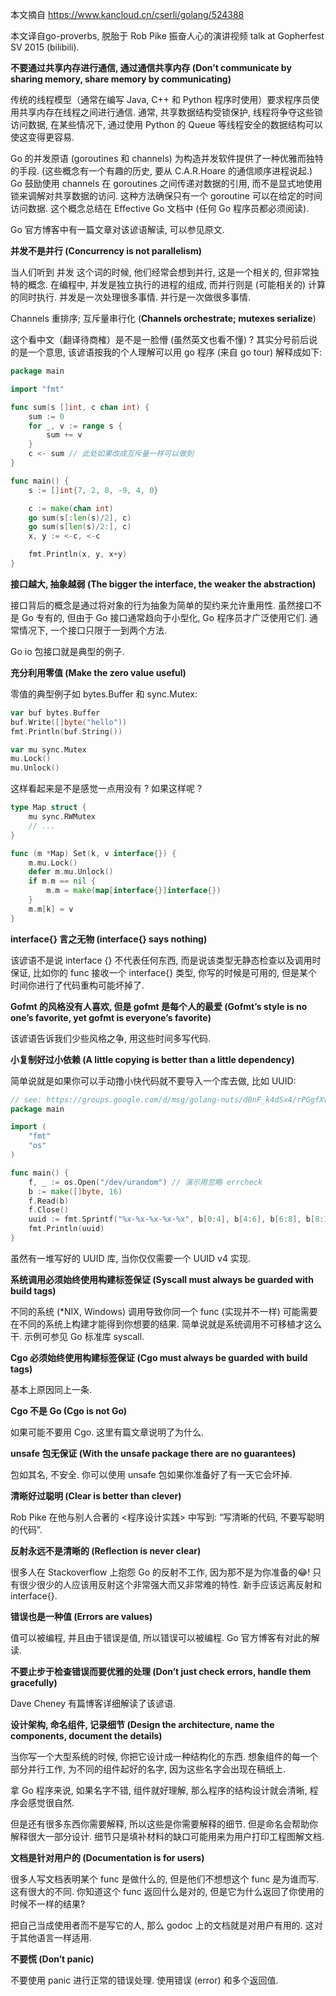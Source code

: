 本文摘自 https://www.kancloud.cn/cserli/golang/524388

本文译自go-proverbs, 脱胎于 Rob Pike 振奋人心的演讲视频 talk at Gopherfest SV 2015 (bilibili).

**不要通过共享内存进行通信, 通过通信共享内存 (Don’t communicate by sharing memory, share memory by communicating)**

传统的线程模型（通常在编写 Java, C++ 和 Python 程序时使用）要求程序员使用共享内存在线程之间进行通信. 通常, 共享数据结构受锁保护, 线程将争夺这些锁访问数据, 在某些情况下, 通过使用 Python 的 Queue 等线程安全的数据结构可以使这变得更容易.

Go 的并发原语 (goroutines 和 channels) 为构造并发软件提供了一种优雅而独特的手段. (这些概念有一个有趣的历史, 要从 C.A.R.Hoare 的通信顺序进程说起.) Go 鼓励使用 channels 在 goroutines 之间传递对数据的引用, 而不是显式地使用锁来调解对共享数据的访问. 这种方法确保只有一个 goroutine 可以在给定的时间访问数据. 这个概念总结在 Effective Go 文档中 (任何 Go 程序员都必须阅读).

Go 官方博客中有一篇文章对该谚语解读, 可以参见原文.

**并发不是并行 (Concurrency is not parallelism)**

当人们听到 并发 这个词的时候, 他们经常会想到并行, 这是一个相关的, 但非常独特的概念. 在编程中, 并发是独立执行的进程的组成, 而并行则是 (可能相关的) 计算的同时执行. 并发是一次处理很多事情. 并行是一次做很多事情.

Channels 重排序; 互斥量串行化 (**Channels orchestrate; mutexes serialize**)

这个看中文（翻译待商榷）是不是一脸懵 (虽然英文也看不懂) ? 其实分号前后说的是一个意思, 该谚语按我的个人理解可以用 go 程序 (来自 go tour) 解释成如下:

```go
package main

import "fmt"

func sum(s []int, c chan int) {
    sum := 0
    for _, v := range s {
        sum += v
    }
    c <- sum // 此处如果改成互斥量一样可以做到
}

func main() {
    s := []int{7, 2, 8, -9, 4, 0}

    c := make(chan int)
    go sum(s[:len(s)/2], c)
    go sum(s[len(s)/2:], c)
    x, y := <-c, <-c

    fmt.Println(x, y, x+y)
}
```

**接口越大, 抽象越弱 (The bigger the interface, the weaker the abstraction)**

接口背后的概念是通过将对象的行为抽象为简单的契约来允许重用性. 虽然接口不是 Go 专有的, 但由于 Go 接口通常趋向于小型化, Go 程序员才广泛使用它们. 通常情况下, 一个接口只限于一到两个方法.

Go io 包接口就是典型的例子.

**充分利用零值 (Make the zero value useful)**

零值的典型例子如 bytes.Buffer 和 sync.Mutex:

```go
var buf bytes.Buffer
buf.Write([]byte("hello"))
fmt.Println(buf.String())

var mu sync.Mutex
mu.Lock()
mu.Unlock()
```

这样看起来是不是感觉一点用没有 ? 如果这样呢 ?

```go
type Map struct {
    mu sync.RWMutex
    // ...
}

func (m *Map) Set(k, v interface{}) {
    m.mu.Lock()
    defer m.mu.Unlock()
    if m.m == nil {
        m.m = make(map[interface{}]interface{})
    }
    m.m[k] = v
}
```

**interface{} 言之无物 (interface{} says nothing)**

该谚语不是说 interface {} 不代表任何东西, 而是说该类型无静态检查以及调用时保证, 比如你的 func 接收一个 interface{} 类型, 你写的时候是可用的, 但是某个时间你进行了代码重构可能坏掉了.

**Gofmt 的风格没有人喜欢, 但是 gofmt 是每个人的最爱 (Gofmt’s style is no one’s favorite, yet gofmt is everyone’s favorite)**

该谚语告诉我们少些风格之争, 用这些时间多写代码.

**小复制好过小依赖 (A little copying is better than a little dependency)**

简单说就是如果你可以手动撸小快代码就不要导入一个库去做, 比如 UUID:

```go
// see: https://groups.google.com/d/msg/golang-nuts/d0nF_k4dSx4/rPGgfXv6QCoJ
package main

import (
    "fmt"
    "os"
)

func main() {
    f, _ := os.Open("/dev/urandom") // 演示用忽略 errcheck
    b := make([]byte, 16)
    f.Read(b)
    f.Close()
    uuid := fmt.Sprintf("%x-%x-%x-%x-%x", b[0:4], b[4:6], b[6:8], b[8:10], b[10:])
    fmt.Println(uuid)
}
```

虽然有一堆写好的 UUID 库, 当你仅仅需要一个 UUID v4 实现.

**系统调用必须始终使用构建标签保证 (Syscall must always be guarded with build tags)**

不同的系统 (*NIX, Windows) 调用导致你同一个 func (实现并不一样) 可能需要在不同的系统上构建才能得到你想要的结果. 简单说就是系统调用不可移植才这么干. 示例可参见 Go 标准库 syscall.

**Cgo 必须始终使用构建标签保证 (Cgo must always be guarded with build tags)**

基本上原因同上一条.

**Cgo 不是 Go (Cgo is not Go)**

如果可能不要用 Cgo. 这里有篇文章说明了为什么.

**unsafe 包无保证 (With the unsafe package there are no guarantees)**

包如其名, 不安全. 你可以使用 unsafe 包如果你准备好了有一天它会坏掉.

**清晰好过聪明 (Clear is better than clever)**

Rob Pike 在他与别人合著的 <程序设计实践> 中写到: “写清晰的代码, 不要写聪明的代码”.

**反射永远不是清晰的 (Reflection is never clear)**

很多人在 Stackoverflow 上抱怨 Go 的反射不工作, 因为那不是为你准备的😂! 只有很少很少的人应该用反射这个非常强大而又非常难的特性. 新手应该远离反射和 interface{}.

**错误也是一种值 (Errors are values)**

值可以被编程, 并且由于错误是值, 所以错误可以被编程. Go 官方博客有对此的解读.

**不要止步于检查错误而要优雅的处理 (Don’t just check errors, handle them gracefully)**

Dave Cheney 有篇博客详细解读了该谚语.

**设计架构, 命名组件, 记录细节 (Design the architecture, name the components, document the details)**

当你写一个大型系统的时候, 你把它设计成一种结构化的东西. 想象组件的每一个部分并行工作, 为不同的组件起好的名字, 因为这些名字会出现在稿纸上.

拿 Go 程序来说, 如果名字不错, 组件就好理解, 那么程序的结构设计就会清晰, 程序会感觉很自然.

但是还有很多东西你需要解释, 所以这些是你需要解释的细节. 但是命名会帮助你解释很大一部分设计. 细节只是填补材料的缺口可能用来为用户打印工程图解文档.

**文档是针对用户的 (Documentation is for users)**

很多人写文档表明某个 func 是做什么的, 但是他们不想想这个 func 是为谁而写. 这有很大的不同. 你知道这个 func 返回什么是对的, 但是它为什么返回了你使用的时候不一样的结果?

把自己当成使用者而不是写它的人, 那么 godoc 上的文档就是对用户有用的. 这对于其他语言一样适用.

**不要慌 (Don’t panic)**

不要使用 panic 进行正常的错误处理. 使用错误 (error) 和多个返回值.